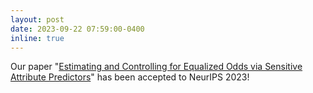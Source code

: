```yaml
---
layout: post
date: 2023-09-22 07:59:00-0400
inline: true
---
```


Our paper "[Estimating and Controlling for Equalized Odds via Sensitive Attribute Predictors][nips]" has been accepted to NeurIPS 2023!

[nips]: https://proceedings.neurips.cc/paper_files/paper/2023/hash/752820c79b4ebb72809014bdfdedd603-Abstract-Conference.html
